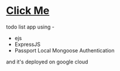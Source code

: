 # [Click Me](https://todo-list-thesaiyan.onrender.com)

todo list app using -

- ejs
- ExpressJS
- Passport Local Mongoose Authentication

and it's deployed on google cloud
